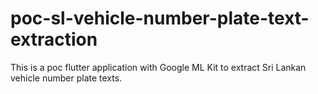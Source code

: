 # poc-sl-vehicle-number-plate-text-extraction
This is a poc flutter application with Google ML Kit to extract Sri Lankan vehicle number plate texts.
